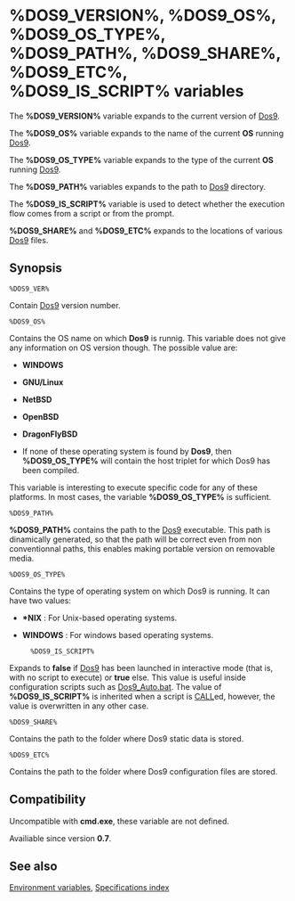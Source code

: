 # %DOS9_VERSION%, %DOS9_OS%, %DOS9_OS_TYPE%, %DOS9_PATH%, %DOS9_SHARE%, %DOS9_ETC%, %DOS9_IS_SCRIPT% variables #

The **%DOS9\_VERSION%** variable expands to the current version of 
[Dos9](dos9).

The **%DOS9\_OS%** variable expands to the name of the current **OS** running 
[Dos9](dos9).

The **%DOS9\_OS\_TYPE%** variable expands to the type of the current **OS** 
running [Dos9](dos9).

The **%DOS9\_PATH%** variables expands to the path to [Dos9](dos9) directory.

The **%DOS9\_IS\_SCRIPT%** variable is used to detect whether the execution 
flow comes from a script or from the prompt.

**%DOS9\_SHARE%** and **%DOS9\_ETC%** expands to the locations of various 
[Dos9](dos9) files.

## Synopsis ##

    %DOS9_VER%

Contain [Dos9](dos9) version number.

    %DOS9_OS%

Contains the OS name on which **Dos9** is runnig. This variable does not give 
any information on OS version though. The possible value are:

* **WINDOWS**

* **GNU/Linux**

* **NetBSD**

* **OpenBSD**

* **DragonFlyBSD** 

* If none of these operating system is found by **Dos9**, then 
  **%DOS9\_OS\_TYPE%** will contain the host triplet for which Dos9 has been 
  compiled.

This variable is interesting to execute specific code for any of these 
platforms. In most cases, the variable **%DOS9\_OS\_TYPE%** is sufficient.

    %DOS9_PATH%

**%DOS9\_PATH%** contains the path to the [Dos9](dos9) executable. This path 
is dinamically generated, so that the path will be correct even from non 
conventionnal paths, this enables making portable version on removable media.

    %DOS9_OS_TYPE%

Contains the type of operating system on which Dos9 is running. It can have 
two values:

* **\*NIX** : For Unix-based operating systems.

* **WINDOWS** : For windows based operating systems.

        %DOS9_IS_SCRIPT%

Expands to **false** if [Dos9](dos9) has been launched in interactive mode 
\(that is, with no script to execute\) or **true** else. This value is useful 
inside configuration scripts such as [Dos9\_Auto.bat](dos9auto). The value of 
**%DOS9\_IS\_SCRIPT%** is inherited when a script is [CALL](call)ed, however, 
the value is overwritten in any other case.

    %DOS9_SHARE%

Contains the path to the folder where Dos9 static data is stored.

    %DOS9_ETC%

Contains the path to the folder where Dos9 configuration files are stored.

## Compatibility ##

Uncompatible with **cmd.exe**, these variable are not defined.

Availiable since version **0.7**.

## See also ##

[Environment variables](spec/var), [Specifications index](spec/index) 

